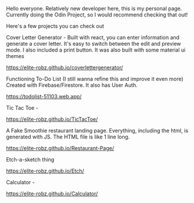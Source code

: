 Hello everyone. Relatively new developer here, this is my personal page. Currently doing the Odin Project, so I would recommend checking that out!


Here's a few projects you can check out

Cover Letter Generator - Built with react, you can enter information and generate a cover letter. It's easy to switch between the edit and preview mode. I also included a print button. It was also built with some material ui themes

https://elite-robz.github.io/coverlettergenerator/

Functioning To-Do List (I still wanna refine this and improve it even more)
Created with Firebase/Firestore. It also has User Auth.

https://todolist-51103.web.app/

Tic Tac Toe -

https://elite-robz.github.io/TicTacToe/

A Fake Smoothie restaurant landing page. Everything, including the html, is generated with JS. The HTML file is like 1 line long.

https://elite-robz.github.io/Restaurant-Page/

Etch-a-sketch thing

https://elite-robz.github.io/Etch/


Calculator -

https://elite-robz.github.io/Calculator/
